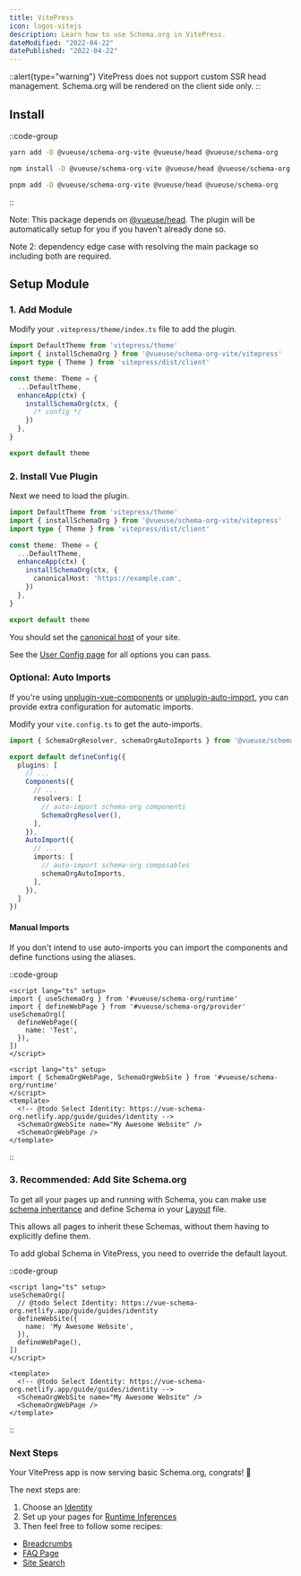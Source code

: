 ```yaml
---
title: VitePress
icon: logos-vitejs
description: Learn how to use Schema.org in VitePress.
dateModified: "2022-04-22"
datePublished: "2022-04-22"
---
```


::alert{type="warning"}
VitePress does not support custom SSR head management. Schema.org will be rendered on the client side only.
::

## Install

::code-group

```bash [yarn]
yarn add -D @vueuse/schema-org-vite @vueuse/head @vueuse/schema-org
```

```bash [npm]
npm install -D @vueuse/schema-org-vite @vueuse/head @vueuse/schema-org
```

```bash [pnpm]
pnpm add -D @vueuse/schema-org-vite @vueuse/head @vueuse/schema-org
```

::

Note: This package depends on [@vueuse/head](https://github.com/vueuse/head/). 
The plugin will be automatically setup for you if you haven't already done so.

Note 2: dependency edge case with resolving the main package so including both are required.

## Setup Module

### 1. Add Module

Modify your `.vitepress/theme/index.ts` file to add the plugin.

```ts .vitepress/theme/index.ts
import DefaultTheme from 'vitepress/theme'
import { installSchemaOrg } from '@vueuse/schema-org-vite/vitepress'
import type { Theme } from 'vitepress/dist/client'

const theme: Theme = {
  ...DefaultTheme,
  enhanceApp(ctx) {
    installSchemaOrg(ctx, {
      /* config */
    })
  },
}

export default theme
```

### 2. Install Vue Plugin

Next we need to load the plugin.

```ts {9}
import DefaultTheme from 'vitepress/theme'
import { installSchemaOrg } from '@vueuse/schema-org-vite/vitepress'
import type { Theme } from 'vitepress/dist/client'

const theme: Theme = {
  ...DefaultTheme,
  enhanceApp(ctx) {
    installSchemaOrg(ctx, {
      canonicalHost: 'https://example.com',
    })
  },
}

export default theme
```

You should set the [canonical host](https://developers.google.com/search/docs/advanced/crawling/consolidate-duplicate-urls) of your site.

See the [User Config page](/guide/guides/user-config) for all options you can pass.

### Optional: Auto Imports

If you're using [unplugin-vue-components](https://github.com/antfu/unplugin-vue-components) or [unplugin-auto-import](https://github.com/antfu/unplugin-auto-import), you can provide extra configuration for automatic imports.

Modify your `vite.config.ts` to get the auto-imports.

```ts vite.config.ts
import { SchemaOrgResolver, schemaOrgAutoImports } from '@vueuse/schema-org-vite'

export default defineConfig({
  plugins: [
    // ...
    Components({
      // ...
      resolvers: [
        // auto-import schema-org components  
        SchemaOrgResolver(),
      ],
    }),
    AutoImport({
      // ...
      imports: [
        // auto-import schema-org composables  
        schemaOrgAutoImports,
      ],
    }),
  ]
})
```

#### Manual Imports

If you don't intend to use auto-imports you can import the components and define functions using the aliases.

::code-group

```vue [Composition API]
<script lang="ts" setup>
import { useSchemaOrg } from '#vueuse/schema-org/runtime'
import { defineWebPage } from '#vueuse/schema-org/provider'
useSchemaOrg([
  defineWebPage({
    name: 'Test',
  }),
])
</script>
```

```vue [Component API]
<script lang="ts" setup>
import { SchemaOrgWebPage, SchemaOrgWebSite } from '#vueuse/schema-org/runtime'
</script>
<template>
  <!-- @todo Select Identity: https://vue-schema-org.netlify.app/guide/guides/identity -->
  <SchemaOrgWebSite name="My Awesome Website" />
  <SchemaOrgWebPage />
</template>
```

::

### 3. Recommended: Add Site Schema.org

To get all your pages up and running with Schema, you can make use [schema inheritance](/guide/getting-started/how-it-works#schema-inheritance) and define
Schema in your [Layout](https://vitepress.vuejs.org/guide/theming.html#layout-slots) file.

This allows all pages to inherit these Schemas, without them having to explicitly define them.

To add global Schema in VitePress, you need to override the default layout.

::code-group

```vue [Composition API]
<script lang="ts" setup>
useSchemaOrg([
  // @todo Select Identity: https://vue-schema-org.netlify.app/guide/guides/identity
  defineWebSite({
    name: 'My Awesome Website',
  }),
  defineWebPage(),
])
</script>
```

```vue [Component API]
<template>
  <!-- @todo Select Identity: https://vue-schema-org.netlify.app/guide/guides/identity -->
  <SchemaOrgWebSite name="My Awesome Website" />
  <SchemaOrgWebPage />
</template>
```

::


### Next Steps

Your VitePress app is now serving basic Schema.org, congrats! 🎉

The next steps are:
1. Choose an [Identity](/guide/guides/identity)
2. Set up your pages for [Runtime Inferences](/guide/getting-started/how-it-works#runtime-inferences)
3. Then feel free to follow some recipes:

- [Breadcrumbs](/guide/recipes/breadcrumbs)
- [FAQ Page](/guide/recipes/faq)
- [Site Search](/guide/recipes/site-search)
